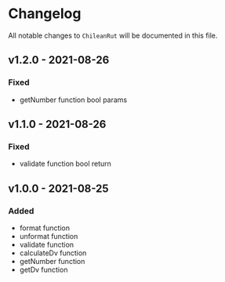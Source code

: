 # Changelog

All notable changes to `ChileanRut` will be documented in this file.

## v1.2.0 - 2021-08-26
### Fixed
- getNumber function bool params

## v1.1.0 - 2021-08-26
### Fixed
- validate function bool return

## v1.0.0 - 2021-08-25
### Added
- format function
- unformat function
- validate function
- calculateDv function
- getNumber function
- getDv function
